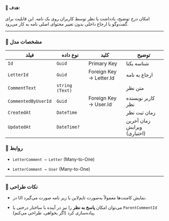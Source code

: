 #### 🎯 هدف:

امکان درج توضیح، یادداشت یا نظر توسط کاربران روی یک نامه. این قابلیت برای گفت‌وگو یا ارجاع داخلی بدون تغییر محتوای اصلی نامه به کار می‌رود.

---

### 🧱 مشخصات مدل
|فیلد|نوع داده|کلید|توضیح|
|---|---|---|---|
|`Id`|`Guid`|Primary Key|شناسه یکتا|
|`LetterId`|`Guid`|Foreign Key → Letter.Id|ارجاع به نامه|
|`CommentText`|`string (Text)`||متن نظر|
|`CommentedByUserId`|`Guid`|Foreign Key → User.Id|کاربر نویسنده نظر|
|`CreatedAt`|`DateTime`||زمان ثبت نظر|
|`UpdatedAt`|`DateTime?`||زمان آخرین ویرایش (اختیاری)|
### 🔁 روابط

- `LetterComment → Letter` (Many-to-One)
    
- `LetterComment → User` (Many-to-One)
    

---

### 🧩 نکات طراحی

- در UI نمایش کامنت‌ها معمولاً به‌صورت تایم‌لاین یا زیر نامه صورت می‌گیرد.
    
- می‌توان امکان **پاسخ به نظر** را نیز در آینده با ساختار درختی یا `ParentCommentId` پیاده‌سازی کرد (اگر بخواهی، طراحی می‌کنم).
